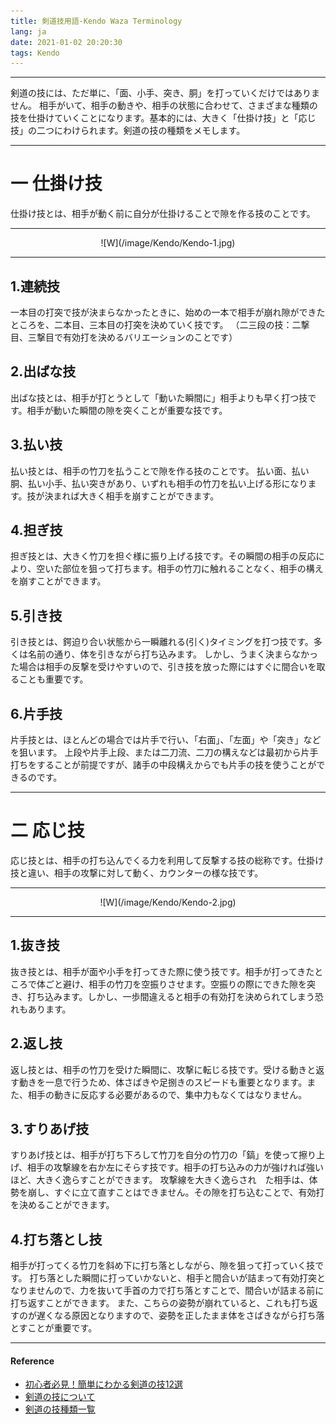 ```yaml
---
title: 剣道技用語-Kendo Waza Terminology
lang: ja
date: 2021-01-02 20:20:30
tags: Kendo
---
```


--------------------------------- 
剣道の技には、ただ単に、「面、小手、突き、胴」を打っていくだけではありません。
相手がいて、相手の動きや、相手の状態に合わせて、さまざまな種類の技を仕掛けていくことになります。基本的には、大きく「仕掛け技」と「応じ技」の二つにわけられます。剣道の技の種類をメモします。

--------------------------------- 
# 一 仕掛け技
仕掛け技とは、相手が動く前に自分が仕掛けることで隙を作る技のことです。

--------------------------------- 

<center>![W](/image/Kendo/Kendo-1.jpg)</center>

--------------------------------- 
##  1.連続技
一本目の打突で技が決まらなかったときに、始めの一本で相手が崩れ隙ができたところを、二本目、三本目の打突を決めていく技です。
（二三段の技：二撃目、三撃目で有効打を決めるバリエーションのことです）
##  2.出ばな技
出ばな技とは、相手が打とうとして「動いた瞬間に」相手よりも早く打つ技です。相手が動いた瞬間の隙を突くことが重要な技です。
##  3.払い技
払い技とは、相手の竹刀を払うことで隙を作る技のことです。
払い面、払い胴、払い小手、払い突きがあり、いずれも相手の竹刀を払い上げる形になります。技が決まれば大きく相手を崩すことができます。
##  4.担ぎ技
担ぎ技とは、大きく竹刀を担ぐ様に振り上げる技です。その瞬間の相手の反応により、空いた部位を狙って打ちます。相手の竹刀に触れることなく、相手の構えを崩すことができます。
##  5.引き技
引き技とは、鍔迫り合い状態から一瞬離れる(引く)タイミングを打つ技です。多くは名前の通り、体を引きながら打ち込みます。
しかし、うまく決まらなかった場合は相手の反撃を受けやすいので、引き技を放った際にはすぐに間合いを取ることも重要です。
##  6.片手技
片手技とは、ほとんどの場合では片手で行い、「右面」、「左面」や「突き」などを狙います。
上段や片手上段、または二刀流、二刀の構えなどは最初から片手打ちをすることが前提ですが、諸手の中段構えからでも片手の技を使うことができるのです。

--------------------------------- 
# 二 応じ技
応じ技とは、相手の打ち込んでくる力を利用して反撃する技の総称です。仕掛け技と違い、相手の攻撃に対して動く、カウンターの様な技です。

--------------------------------- 

<center>![W](/image/Kendo/Kendo-2.jpg)</center>

--------------------------------- 
## 1.抜き技
抜き技とは、相手が面や小手を打ってきた際に使う技です。相手が打ってきたところで体ごと避け、相手の竹刀を空振りさせます。空振りの際にできた隙を突き、打ち込みます。しかし、一歩間違えると相手の有効打を決められてしまう恐　れもあります。
## 2.返し技
返し技とは、相手の竹刀を受けた瞬間に、攻撃に転じる技です。受ける動きと返す動きを一息で行うため、体さばきや足捌きのスピードも重要となります。また、相手の動きに反応する必要があるので、集中力もなくてはなりません。
## 3.すりあげ技
すりあげ技とは、相手が打ち下ろして竹刀を自分の竹刀の「鎬」を使って擦り上げ、相手の攻撃線を右か左にそらす技です。相手の打ち込みの力が強ければ強いほど、大きく逸らすことができます。
攻撃線を大きく逸らされ　た相手は、体勢を崩し、すぐに立て直すことはできません。その隙を打ち込むことで、有効打を決めることができます。
## 4.打ち落とし技
相手が打ってくる竹刀を斜め下に打ち落としながら、隙を狙って打っていく技です。
打ち落とした瞬間に打っていかないと、相手と間合いが詰まって有効打突となりませんので、力を抜いて手首の力で打ち落とすことで、間合いが詰まる前に打ち返すことができます。
また、こちらの姿勢が崩れていると、これも打ち返すのが遅くなる原因となりますので、姿勢を正したまま体をさばきながら打ち落とすことが重要です。

----------------------------------------  

#### Reference

- [初心者必見！簡単にわかる剣道の技12選](https://sposhiru.com/86012#-6 "Title") 
- [剣道の技について](https://www.budosuki.com/category23/entry101.html "Title") 
- [剣道の技種類一覧](https://budo-kendo.com/kendo-waza-list-general "Title") 